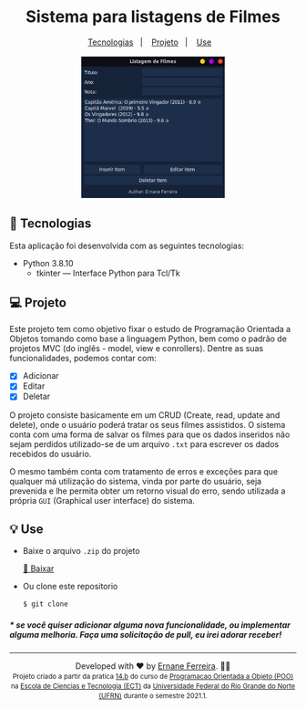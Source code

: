 <h1 align="center">
  <strong>Sistema para listagens de Filmes</strong>
</h1>

<div align="center">
  <a href="#-Tecnologias">Tecnologias</a>&nbsp;&nbsp;&nbsp;|&nbsp;&nbsp;&nbsp;
  <a href="#-Projeto">Projeto</a>&nbsp;&nbsp;&nbsp;|&nbsp;&nbsp;&nbsp;
  <a href="#-Use">Use</a>&nbsp;&nbsp;&nbsp;
</div>

<br>

<div align="center">
  <img alt="Preview" src=".github/preview.png" width="50%">
</div>

</p>

## 🚀 Tecnologias

Esta aplicação foi desenvolvida com as seguintes tecnologias:

- Python 3.8.10
  - tkinter — Interface Python para Tcl/Tk

## 💻 Projeto
<p>
Este projeto tem como objetivo fixar o estudo de Programação Orientada a Objetos tomando como base a linguagem Python, bem como o padrão de projetos MVC (do inglês - model, view e conrollers). Dentre as suas funcionalidades, podemos contar com:

- [x] Adicionar
- [x] Editar
- [x] Deletar

O projeto consiste basicamente em um CRUD (Create, read, update and delete), onde o usuário poderá tratar os seus filmes assistidos. O sistema conta com uma forma de salvar os filmes para que os dados inseridos não sejam perdidos utilizado-se de um arquivo `.txt` para escrever os dados recebidos do usuário.

O mesmo também conta com tratamento de erros e exceções para que qualquer má utilização do sistema, vinda por parte do usuário, seja prevenida e lhe permita obter um retorno visual do erro, sendo utilizada a própria `GUI` (Graphical user interface) do sistema.
</p>

## 💡 Use
- Baixe o arquivo `.zip` do projeto

  <a href="./pratica15.zip" download>
    🔗 Baixar
  </a>

- Ou clone este repositorio

  ```bash
  $ git clone 
  ```

##### * se você quiser adicionar alguma nova funcionalidade, ou implementar alguma melhoria. Faça uma solicitação de pull, eu irei adorar receber!

---

<div align="center">
  Developed with ❤ by <a target="_blank" href="https://ernanej.github.io/my-linktree/">Ernane Ferreira</a>. 👋🏻
  <br/>
  <small>Projeto criado a partir da pratica <a href="https://ect-info.github.io/POO_2021.1/">14.b</a> do curso de <a href="https://github.com/ect-info/POO_2021.1">Programacao Orientada a Objeto (POO)</a> na <a href="https://www.ect.ufrn.br/">Escola de Ciencias e Tecnologia (ECT)</a> da <a href="https://www.ufrn.br/">Universidade Federal do Rio Grande do Norte (UFRN)</a> durante o semestre 2021.1.<small>
</div>
